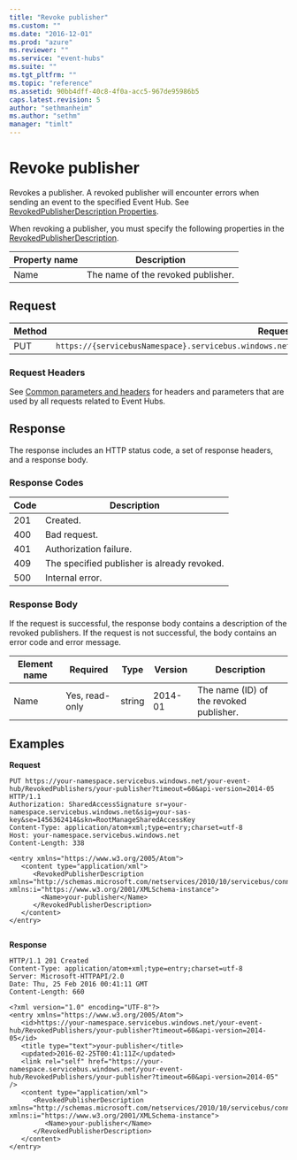 ```yaml
---
title: "Revoke publisher"
ms.custom: ""
ms.date: "2016-12-01"
ms.prod: "azure"
ms.reviewer: ""
ms.service: "event-hubs"
ms.suite: ""
ms.tgt_pltfrm: ""
ms.topic: "reference"
ms.assetid: 90bb4dff-40c8-4f0a-acc5-967de95986b5
caps.latest.revision: 5
author: "sethmanheim"
ms.author: "sethm"
manager: "timlt"
---
```

# Revoke publisher
Revokes a publisher. A revoked publisher will encounter errors when sending an event to the specified Event Hub. See [RevokedPublisherDescription Properties](/dotnet/api/microsoft.servicebus.messaging.revokedpublisherdescription#properties).  
  
 When revoking a publisher, you must specify the following properties in the [RevokedPublisherDescription](/dotnet/api/microsoft.servicebus.messaging.revokedpublisherdescription).  
  
|Property name|Description|  
|-------------------|-----------------|  
|Name|The name of the revoked publisher.|  
  
## Request  
  
|Method|Request URI|  
|------------|-----------------|  
|PUT|`https://{servicebusNamespace}.servicebus.windows.net/{eventHubPath}/revokedpublishers/{publisherName}`|  
  
### Request Headers  
 See [Common parameters and headers](publisher-policy-operations.md#bk_common) for headers and parameters that are used by all requests related to Event Hubs.  
  
## Response  
 The response includes an HTTP status code, a set of response headers, and a response body.  
  
### Response Codes  
  
|Code|Description|  
|----------|-----------------|  
|201|Created.|  
|400|Bad request.|  
|401|Authorization failure.|  
|409|The specified publisher is already revoked.|  
|500|Internal error.|  
  
### Response Body  
 If the request is successful, the response body contains a description of the revoked publishers. If the request is not successful, the body contains an error code and error message.  
  
|Element name|Required|Type|Version|Description|  
|------------------|--------------|----------|-------------|-----------------|  
|Name|Yes, read-only|string|2014-01|The name (ID) of the revoked publisher.|  
  
## Examples  
 **Request**  
  
```  
PUT https://your-namespace.servicebus.windows.net/your-event-hub/RevokedPublishers/your-publisher?timeout=60&api-version=2014-05 HTTP/1.1  
Authorization: SharedAccessSignature sr=your-namespace.servicebus.windows.net&sig=your-sas-key&se=1456362414&skn=RootManageSharedAccessKey  
Content-Type: application/atom+xml;type=entry;charset=utf-8  
Host: your-namespace.servicebus.windows.net  
Content-Length: 338  
  
<entry xmlns="https://www.w3.org/2005/Atom">  
   <content type="application/xml">  
      <RevokedPublisherDescription xmlns="http://schemas.microsoft.com/netservices/2010/10/servicebus/connect" xmlns:i="https://www.w3.org/2001/XMLSchema-instance">  
        <Name>your-publisher</Name>  
      </RevokedPublisherDescription>  
   </content>  
</entry>  
  
```  
  
 **Response**  
  
```  
HTTP/1.1 201 Created  
Content-Type: application/atom+xml;type=entry;charset=utf-8  
Server: Microsoft-HTTPAPI/2.0  
Date: Thu, 25 Feb 2016 00:41:11 GMT  
Content-Length: 660  
  
<?xml version="1.0" encoding="UTF-8"?>  
<entry xmlns="https://www.w3.org/2005/Atom">  
   <id>https://your-namespace.servicebus.windows.net/your-event-hub/RevokedPublishers/your-publisher?timeout=60&api-version=2014-05</id>  
   <title type="text">your-publisher</title>  
   <updated>2016-02-25T00:41:11Z</updated>  
   <link rel="self" href="https://your-namespace.servicebus.windows.net/your-event-hub/RevokedPublishers/your-publisher?timeout=60&api-version=2014-05" />  
   <content type="application/xml">  
      <RevokedPublisherDescription xmlns="http://schemas.microsoft.com/netservices/2010/10/servicebus/connect" xmlns:i="https://www.w3.org/2001/XMLSchema-instance">  
         <Name>your-publisher</Name>  
      </RevokedPublisherDescription>  
   </content>  
</entry>  
  
```
